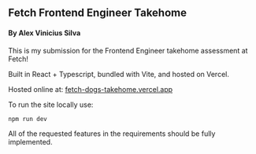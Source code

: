 ## Fetch Frontend Engineer Takehome

#### By Alex Vinicius Silva

This is my submission for the Frontend Engineer takehome assessment at Fetch!

Built in React + Typescript, bundled with Vite, and hosted on Vercel.

Hosted online at:
[fetch-dogs-takehome.vercel.app](fetch-dogs-takehome.vercel.app)

To run the site locally use:

`npm run dev`

All of the requested features in the requirements should be fully implemented.
